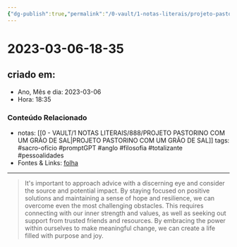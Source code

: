 ```yaml
---
{"dg-publish":true,"permalink":"/0-vault/1-notas-literais/projeto-pastorino/2023-03-06-18-35/","title":"2023-03-06-18-35","tags":["sacro-ofício","promptGPT","anglo","filosofia","totalizante","pessoalidades"],"dgHomeLink":true,"dgShowLocalGraph":true,"dgShowFileTree":true,"dgEnableSearch":true}
---
```


# 2023-03-06-18-35

## criado em: 
-  Ano, Mês e dia: 2023-03-06
- Hora: 18:35

### Conteúdo Relacionado
- notas: [[0 - VAULT/1 NOTAS LITERAIS/888/PROJETO PASTORINO COM UM GRÃO DE SAL\|PROJETO PASTORINO COM UM GRÃO DE SAL]]
tags: #sacro-ofício #promptGPT #anglo #filosofia #totalizante #pessoalidades 
- Fontes & Links: [folha](https://www1.folha.uol.com.br/folha/livrariadafolha/825139-ha-cem-anos-nascia-carlos-torres-pastorino-autor-de-minutos-de-sabedoria.shtml)
---
>It's important to approach advice with a discerning eye and consider the source and potential impact. By staying focused on positive solutions and maintaining a sense of hope and resilience, we can overcome even the most challenging obstacles. This requires connecting with our inner strength and values, as well as seeking out support from trusted friends and resources. By embracing the power within ourselves to make meaningful change, we can create a life filled with purpose and joy.